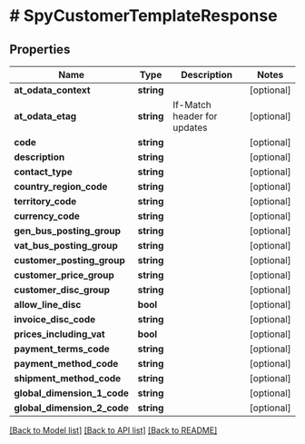 # # SpyCustomerTemplateResponse

## Properties

Name | Type | Description | Notes
------------ | ------------- | ------------- | -------------
**at_odata_context** | **string** |  | [optional]
**at_odata_etag** | **string** | If-Match header for updates | [optional]
**code** | **string** |  | [optional]
**description** | **string** |  | [optional]
**contact_type** | **string** |  | [optional]
**country_region_code** | **string** |  | [optional]
**territory_code** | **string** |  | [optional]
**currency_code** | **string** |  | [optional]
**gen_bus_posting_group** | **string** |  | [optional]
**vat_bus_posting_group** | **string** |  | [optional]
**customer_posting_group** | **string** |  | [optional]
**customer_price_group** | **string** |  | [optional]
**customer_disc_group** | **string** |  | [optional]
**allow_line_disc** | **bool** |  | [optional]
**invoice_disc_code** | **string** |  | [optional]
**prices_including_vat** | **bool** |  | [optional]
**payment_terms_code** | **string** |  | [optional]
**payment_method_code** | **string** |  | [optional]
**shipment_method_code** | **string** |  | [optional]
**global_dimension_1_code** | **string** |  | [optional]
**global_dimension_2_code** | **string** |  | [optional]

[[Back to Model list]](../../README.md#models) [[Back to API list]](../../README.md#endpoints) [[Back to README]](../../README.md)
